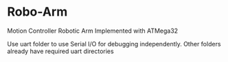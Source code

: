 # Robo-Arm
Motion Controller Robotic Arm Implemented with ATMega32

Use uart folder to use Serial I/O for debugging independently.
Other folders already have required uart directories
